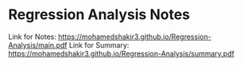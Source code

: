 # Regression Analysis Notes

Link for Notes: https://mohamedshakir3.github.io/Regression-Analysis/main.pdf
Link for Summary: https://mohamedshakir3.github.io/Regression-Analysis/summary.pdf
